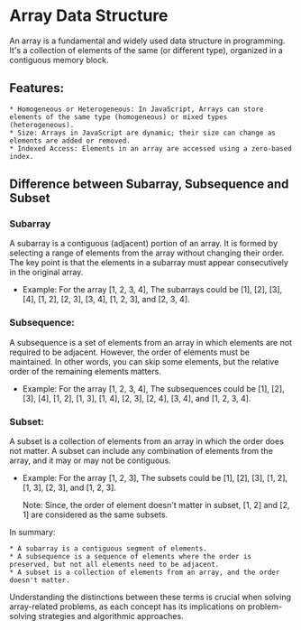 # Array Data Structure

An array is a fundamental and widely used data structure in programming. It's a collection of elements of the same (or different type), organized in a contiguous memory block.


## Features:

    * Homogeneous or Heterogeneous: In JavaScript, Arrays can store elements of the same type (homogeneous) or mixed types (heterogeneous).
    * Size: Arrays in JavaScript are dynamic; their size can change as elements are added or removed.
    * Indexed Access: Elements in an array are accessed using a zero-based index.


## Difference between Subarray, Subsequence and Subset

### Subarray
A subarray is a contiguous (adjacent) portion of an array. It is formed by selecting a range of elements from the array without changing their order. The key point is that the elements in a subarray must appear consecutively in the original array.

* Example:
    For the array [1, 2, 3, 4],
    The subarrays could be [1], [2], [3], [4], [1, 2], [2, 3], [3, 4], [1, 2, 3], and [2, 3, 4].

### Subsequence:
A subsequence is a set of elements from an array in which elements are not required to be adjacent. However, the order of elements must be maintained. In other words, you can skip some elements, but the relative order of the remaining elements matters.

* Example:
    For the array [1, 2, 3, 4], 
    The subsequences could be [1], [2], [3], [4], [1, 2], [1, 3], [1, 4], [2, 3], [2, 4], [3, 4], and [1, 2, 3, 4].

### Subset:
A subset is a collection of elements from an array in which the order does not matter. A subset can include any combination of elements from the array, and it may or may not be contiguous.

* Example:
    For the array [1, 2, 3], 
    The subsets could be [1], [2], [3], [1, 2], [1, 3], [2, 3], and [1, 2, 3].
    
    Note: Since, the order of element doesn't matter in subset, [1, 2] and [2, 1] are considered as the same subsets.

In summary:

    * A subarray is a contiguous segment of elements.
    * A subsequence is a sequence of elements where the order is preserved, but not all elements need to be adjacent.
    * A subset is a collection of elements from an array, and the order doesn't matter.

Understanding the distinctions between these terms is crucial when solving array-related problems, as each concept has its implications on problem-solving strategies and algorithmic approaches.


